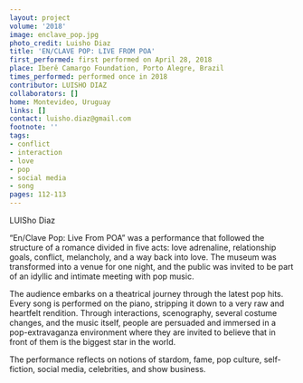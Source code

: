 ```yaml
---
layout: project
volume: '2018'
image: enclave_pop.jpg
photo_credit: Luisho Diaz
title: 'EN/CLAVE POP: LIVE FROM POA'
first_performed: first performed on April 28, 2018
place: Iberê Camargo Foundation, Porto Alegre, Brazil
times_performed: performed once in 2018
contributor: LUISHO DIAZ
collaborators: []
home: Montevideo, Uruguay
links: []
contact: luisho.diaz@gmail.com
footnote: ''
tags:
- conflict
- interaction
- love
- pop
- social media
- song
pages: 112-113
---
```


LUISho Diaz

“En/Clave Pop: Live From POA” was a performance that followed the structure of a romance divided in five acts: love adrenaline, relationship goals, conflict, melancholy, and a way back into love. The museum was transformed into a venue for one night, and the public was invited to be part of an idyllic and intimate meeting with pop music.

The audience embarks on a theatrical journey through the latest pop hits. Every song is performed on the piano, stripping it down to a very raw and heartfelt rendition. Through interactions, scenography, several costume changes, and the music itself, people are persuaded and immersed in a pop-extravaganza environment where they are invited to believe that in front of them is the biggest star in the world.

The performance reflects on notions of stardom, fame, pop culture, self-fiction, social media, celebrities, and show business.
